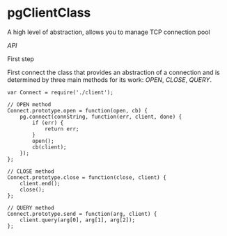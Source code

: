 pgClientClass
=============

A high level of abstraction, allows you to manage TCP connection pool


*API*

First step

First connect the class that provides an abstraction of a connection and is determined by three main methods for its work: *OPEN*, *CLOSE*, *QUERY*. 

```
var Connect = require('./client');

// OPEN method
Connect.prototype.open = function(open, cb) {
    pg.connect(connString, function(err, client, done) {
        if (err) {
            return err;
        }
        open();
        cb(client);
    });
};

// CLOSE method
Connect.prototype.close = function(close, client) {
    client.end();
    close();
};

// QUERY method
Connect.prototype.send = function(arg, client) {
    client.query(arg[0], arg[1], arg[2]);
};

```

